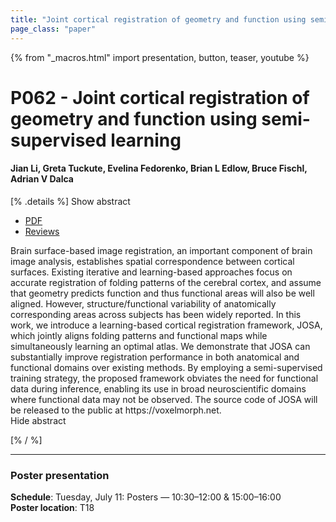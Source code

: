 ```yaml
---
title: "Joint cortical registration of geometry and function using semi-supervised learning"
page_class: "paper"
---
```


{% from "_macros.html" import presentation, button, teaser, youtube %}

# P062 - Joint cortical registration of geometry and function using semi-supervised learning

#### Jian Li, Greta Tuckute, Evelina Fedorenko, Brian L Edlow, Bruce Fischl, Adrian V Dalca


[% .details %]
<a class="toggle_visibility" data-selector=".abstract" data-level="3">Show abstract</a>
- <a href="https://openreview.net/pdf?id=n9v_BuIcY7G">PDF</a>
- <a href="https://openreview.net/forum?id=n9v_BuIcY7G">Reviews</a>

<p>
    <span class="abstract">
        Brain surface-based image registration, an important component of brain image analysis, establishes spatial correspondence between cortical surfaces. Existing iterative and learning-based approaches focus on accurate registration of folding patterns of the cerebral cortex, and assume that geometry predicts function and thus functional areas will also be well aligned. However, structure/functional variability of anatomically corresponding areas across subjects has been widely reported. In this work, we introduce a learning-based cortical registration framework, JOSA, which jointly aligns folding patterns and functional maps while simultaneously learning an optimal atlas. We demonstrate that JOSA can substantially improve registration performance in both anatomical and functional domains over existing methods. By employing a semi-supervised training strategy, the proposed framework obviates the need for functional data during inference, enabling its use in broad neuroscientific domains where functional data may not be observed. The source code of JOSA will be released to the public at https://voxelmorph.net.
        <br>
        <span class="actions"><a class="toggle_visibility" data-level="2">Hide abstract</a></span>
    </span>
</p>
[% / %]

---


### Poster presentation

**Schedule**: Tuesday, July 11: Posters — 10:30–12:00 & 15:00–16:00<br>
**Poster location**: T18

